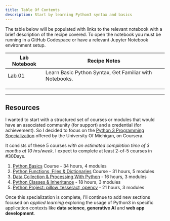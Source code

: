 ```yaml
---
title: Table Of Contents
description: Start by learning Python3 syntax and basics
---
```


The table below will be populated with links to the relevant notebook with a brief description of the recipe covered. To open the notebook you must be running in a GitHub Codespace or have a relevant Jupyter Notebook environment setup.

|Lab Notebook | Recipe Notes |
|---|---|
| [Lab 01](./lab-01.ipynb) | Learn Basic Python Syntax, Get Familiar with Notebooks. |
| | |
| | |
| | |


---

## Resources 
I wanted to start with a structured set of courses or modules that would have an associated community (for support) and a credential (for achievement). So I decided to focus on the [Python 3 Programming Specialization](https://www.coursera.org/specializations/python-3-programming) offered by the University Of Michigan, on Coursera.

It consists of these 5 courses _with an estimated completion time of 3 months at 10 hrs/week_. I expect to complete at least 2-of-5 courses in #30Days.

 1. [Python Basics](https://www.coursera.org/learn/python-basics?specialization=python-3-programming) Course - 34 hours, 4 modules
 1. [Python Functions, Files & Dictionaries](https://www.coursera.org/learn/python-functions-files-dictionaries?specialization=python-3-programming) Course - 31 hours, 5 modules
 1. [Data Collection & Processing With Python](https://www.coursera.org/learn/data-collection-processing-python?specialization=python-3-programming) - 16 hours, 3 modules
 1. [Python Classes & Inheritance](https://www.coursera.org/learn/python-classes-inheritance?specialization=python-3-programming) - 18 hours, 3 modules
 1. [Python Project: pillow, tesseract, opencv](https://www.coursera.org/learn/python-project?specialization=python-3-programming) - 21 hours, 3 modules

Once this specialization is complete, I'll continue to add new sections focused on _applied learning_ exploring the usage of Python3 in specific application contexts like **data science**, **generative AI** and **web app development**.

